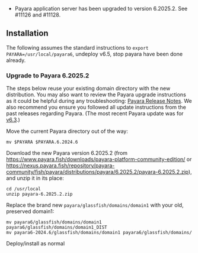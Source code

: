 - Payara application server has been upgraded to version 6.2025.2. See #11126 and #11128.

## Installation

The following assumes the standard instructions to `export PAYARA=/usr/local/payara6`, undeploy v6.5, stop payara have been done already.

### Upgrade to Payara 6.2025.2

The steps below reuse your existing domain directory with the new distribution. You may also want to review the Payara upgrade instructions as it could be helpful during any troubleshooting:
[Payara Release Notes](https://docs.payara.fish/community/docs/6.2025.2/Release%20Notes/Release%20Notes%206.2025.2.html).
We also recommend you ensure you followed all update instructions from the past releases regarding Payara.
(The most recent Payara update was for [v6.3](https://github.com/IQSS/dataverse/releases/tag/v6.3).)

Move the current Payara directory out of the way:

```shell
mv $PAYARA $PAYARA.6.2024.6
```

Download the new Payara version 6.2025.2 (from https://www.payara.fish/downloads/payara-platform-community-edition/ or https://nexus.payara.fish/repository/payara-community/fish/payara/distributions/payara/6.2025.2/payara-6.2025.2.zip), and unzip it in its place:

```shell
cd /usr/local
unzip payara-6.2025.2.zip
```

Replace the brand new `payara/glassfish/domains/domain1` with your old, preserved domain1:

```shell
mv payara6/glassfish/domains/domain1 payara6/glassfish/domains/domain1_DIST
mv payara6-2024.6/glassfish/domains/domain1 payara6/glassfish/domains/
```

Deploy/install as normal


